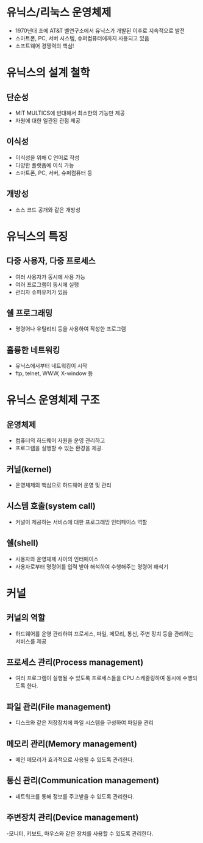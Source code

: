 # 유닉스/리눅스 운영체제

- 1970년대 초에 AT&T 벨연구소에서 유닉스가 개발된 이후로 지속적으로 발전
- 스마트폰, PC, 서버 시스템, 슈퍼컴퓨터에까지 사용되고 있음
- 소프트웨어 경쟁력의 핵심!

# 유닉스의 설계 철학 
## 단순성
- MIT MULTICS에 반대해서 최소한의 기능만 제공
- 자원에 대한 일관된 관점 제공

## 이식성
- 이식성을 위해 C 언어로 작성
- 다양한 플랫폼에 이식 가능
- 스마트폰, PC, 서버, 슈퍼컴퓨터 등

## 개방성
- 소스 코드 공개와 같은 개방성

# 유닉스의 특징 
## 다중 사용자, 다중 프로세스
- 여러 사용자가 동시에 사용 가능
- 여러 프로그램이 동시에 실행
- 관리자 슈퍼유저가 있음

## 쉘 프로그래밍
- 명령어나 유틸리티 등을 사용하여 작성한 프로그램

## 훌륭한 네트워킹
- 유닉스에서부터 네트워킹이 시작
- ftp, telnet, WWW, X-window 등 

# 유닉스 운영체제 구조 
## 운영체제
- 컴퓨터의 하드웨어 자원을 운영 관리하고
- 프로그램을 실행할 수 있는 환경을 제공.

## 커널(kernel)
- 운영체제의 핵심으로 하드웨어 운영 및 관리

## 시스템 호출(system call)
- 커널이 제공하는 서비스에 대한 프로그래밍 인터페이스 역할

## 쉘(shell)
- 사용자와 운영체제 사이의 인터페이스
- 사용자로부터 명령어를 입력 받아 해석하여 수행해주는 명령어 해석기 

# 커널 
## 커널의 역할 
- 하드웨어를 운영 관리하여 프로세스, 파일, 메모리, 통신, 주변 장치 등을 관리하는 서비스를 제공 

## 프로세스 관리(Process management) 
- 여러 프로그램이 실행될 수 있도록 프로세스들을 CPU 스케줄링하여 동시에 수행되도록 한다. 

## 파일 관리(File management) 
- 디스크와 같은 저장장치에 파일 시스템을 구성하여 파일을 관리 

## 메모리 관리(Memory management) 
- 메인 메모리가 효과적으로 사용될 수 있도록 관리한다. 

## 통신 관리(Communication management)
- 네트워크를 통해 정보를 주고받을 수 있도록 관리한다. 

## 주변장치 관리(Device management) 
-모니터, 키보드, 마우스와 같은 장치를 사용할 수 있도록 관리한다.
